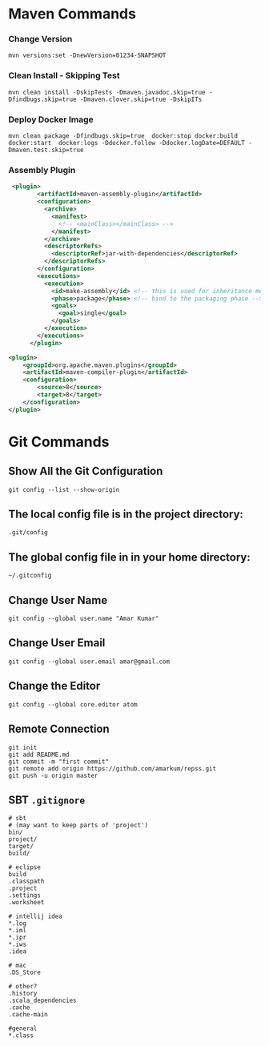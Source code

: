 # Maven Commands

### Change Version
```shell script
mvn versions:set -DnewVersion=01234-SNAPSHOT
```

### Clean Install - Skipping Test
```shell script
mvn clean install -DskipTests -Dmaven.javadoc.skip=true -Dfindbugs.skip=true -Dmaven.clover.skip=true -DskipITs
```

### Deploy Docker Image
```shell script
mvn clean package -Dfindbugs.skip=true  docker:stop docker:build docker:start  docker:logs -Ddocker.follow -Ddocker.logDate=DEFAULT -Dmaven.test.skip=true
```

### Assembly Plugin

```xml
 <plugin>
        <artifactId>maven-assembly-plugin</artifactId>
        <configuration>
          <archive>
            <manifest>
              <!-- <mainClass></mainClass> -->
            </manifest>
          </archive>
          <descriptorRefs>
            <descriptorRef>jar-with-dependencies</descriptorRef>
          </descriptorRefs>
        </configuration>
        <executions>
          <execution>
            <id>make-assembly</id> <!-- this is used for inheritance merges -->
            <phase>package</phase> <!-- bind to the packaging phase -->
            <goals>
              <goal>single</goal>
            </goals>
          </execution>
        </executions>
      </plugin>
```

```xml
<plugin>
    <groupId>org.apache.maven.plugins</groupId>
    <artifactId>maven-compiler-plugin</artifactId>
    <configuration>
        <source>8</source>
        <target>8</target>
    </configuration>
</plugin>
```

# Git Commands

## Show All the Git Configuration
`git config --list --show-origin`


## The local config file is in the project directory: 
`.git/config`

## The global config file in in your home directory: 
`~/.gitconfig`

## Change User Name
`git config --global user.name "Amar Kumar"`

## Change User Email
`git config --global user.email amar@gmail.com`

## Change the Editor
`git config --global core.editor atom`

## Remote Connection
```text
git init
git add README.md
git commit -m "first commit"
git remote add origin https://github.com/amarkum/repss.git
git push -u origin master
```

## SBT `.gitignore`
```text
# sbt
# (may want to keep parts of 'project')
bin/
project/
target/
build/

# eclipse
build
.classpath
.project
.settings
.worksheet

# intellij idea
*.log
*.iml
*.ipr
*.iws
.idea

# mac
.DS_Store

# other?
.history
.scala_dependencies
.cache
.cache-main

#general
*.class
```
